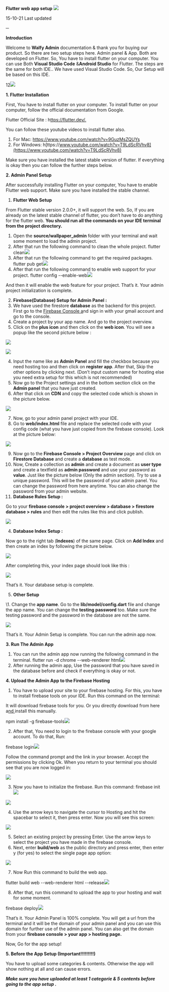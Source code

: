 ﻿**Flutter web app setup ![](Aspose.Words.b79228f0-1362-4724-953d-25674068df20.001.png)**

15-10-21 Last updated

**─**

**Introduction**

Welcome to **Walfy Admin** documentation & thank you for buying our product. So there are two setup steps here. Admin panel &  App. Both are developed on Flutter. So, You have to install flutter on your computer. You can use Both **Visual Studio Code** &**Android Studio** for Flutter. The steps are the same for both IDE.. We have used Visual Studio Code. So, Our Setup will be based on this IDE.

12![](Aspose.Words.b79228f0-1362-4724-953d-25674068df20.002.png)

**1. Flutter Installation**

First, You have to install flutter on your computer. To install flutter on your computer, follow the official documentation from Google.

Flutter Official Site : h[ttps://flutter.dev/.](https://flutter.dev/)

You can follow these youtube videos to install flutter also.

1. For Mac: <https://www.youtube.com/watch?v=9GuzMsZQUYs>
1. For Windows: h[ttps://www.youtube.com/watch?v=T9LdScRVhv8](https://www.youtube.com/watch?v=T9LdScRVhv8)

Make sure you have installed the latest stable version of flutter. If everything is okay then you can follow the further steps below.

**2. Admin Panel Setup**

After successfully installing Flutter on your computer, You have to enable Flutter web support. Make sure you have installed the stable channel.

1. **Flutter Web Setup**

From Flutter stable version 2.0.0+, it will support the web. So, If you are already on the latest stable channel of flutter, you don’t have to do anything for the flutter web. **You should run all the commands on your IDE terminal from the project directory.**

1. Open the **source/wallpaper\_admin** folder with your terminal and wait some moment to load the admin project.
1. After that run the following command to clean the whole project. flutter clean![](Aspose.Words.b79228f0-1362-4724-953d-25674068df20.003.png)
3. After that run the following command to get the required packages. flutter pub get![](Aspose.Words.b79228f0-1362-4724-953d-25674068df20.004.png)
3. After that run the following command to enable web support for your project. flutter config --enable-web![](Aspose.Words.b79228f0-1362-4724-953d-25674068df20.003.png)

And then it will enable the web feature for your project. That’s it. Your admin project initialization is complete.

2. **Firebase(Database) Setup for Admin Panel :**
1. We have used the firestore **database** as the backend for this project. First go to the [Firebase Console a](https://firebase.google.com/)nd sign in with your gmail account and go to the console.
1. Create  a project by your app name. And go to the project overview.
1. Click on the **plus icon** and then click on the **web icon**. You will see a popup like the second picture below :

![](Aspose.Words.b79228f0-1362-4724-953d-25674068df20.005.jpeg)

![](Aspose.Words.b79228f0-1362-4724-953d-25674068df20.006.jpeg)

4. Input the name like as **Admin Panel** and fill the checkbox because you need hosting too and  then click on **register app**. After that, Skip the other options by clicking next. (Don’t input custom name for hosting else you need extra setup for this which is not recommended)
5. Now go to the Project settings and in the bottom section click on the **Admin panel** that you have just created.
5. After that click on **CDN** and copy the selected code which is shown in the picture below.

![](Aspose.Words.b79228f0-1362-4724-953d-25674068df20.007.jpeg)

7. Now, go to your admin panel project with your IDE.
7. Go to **web/index.html** file and replace the selected code with your config code (what you have just copied from the firebase console). Look at the picture below:

![](Aspose.Words.b79228f0-1362-4724-953d-25674068df20.008.png)

9. Now go to the **Firebase Console > Project Overview** page and click on **Firestore Database** and create a **database** as test mode.
9. Now, Create a collection as **admin** and create a document as **user type** and create a textfield as **admin password** and use your password as **value**. Just like the picture below (Only the admin section). Try to use a unique password. This will be the password of your admin panel. You can change the password from here anytime. You can also change the password from your admin website.
3. **Database Rules Setup :**

Go to your **firebase console > project overview > database > firestore database > rules** and then edit the rules like this and click publish.

![](Aspose.Words.b79228f0-1362-4724-953d-25674068df20.009.jpeg)

4. **Database Index Setup :**

Now go to the right tab (**Indexes**) of the same page. Click on **Add Index** and then create an index by following the picture below.

![](Aspose.Words.b79228f0-1362-4724-953d-25674068df20.010.jpeg)

After completing this, your index page should look like this :

![](Aspose.Words.b79228f0-1362-4724-953d-25674068df20.011.jpeg)

That’s it. Your database setup is complete.

5. **Other Setup**

\1. Change the **app name**. Go to the **lib/model/config.dart** file and change the app name. You can change the **testing password** too. Make sure the testing password and the password in the database are not the same.

![](Aspose.Words.b79228f0-1362-4724-953d-25674068df20.012.jpeg)

That’s it. Your Admin Setup is complete. You can run the admin app now.

**3.  Run The Admin App**

1. You can run the admin app now running the following command in the terminal. flutter run -d chrome --web-renderer html![](Aspose.Words.b79228f0-1362-4724-953d-25674068df20.013.png)
1. After running the admin app, Use the password that you have saved in the database before and check if everything is okay or not.

**4.  Upload the Admin App to the Firebase Hosting**

1. You have to upload your site to your firebase hosting. For this, you have to install firebase tools on your IDE. Run this command on the terminal:

It will download firebase tools for you. Or you directly download from here a[nd ](https://nodejs.org/en/)install this manually.

npm install -g firebase-tools![](Aspose.Words.b79228f0-1362-4724-953d-25674068df20.013.png)

2. After that, You need to login to the firebase console with your google account. To do that, Run:

firebase login![](Aspose.Words.b79228f0-1362-4724-953d-25674068df20.013.png)

Follow the command prompt and the link in your browser. Accept the permissions by clicking Ok. When you return to your terminal you should see that you are now logged in:

![](Aspose.Words.b79228f0-1362-4724-953d-25674068df20.014.png)

3. Now you have to initialize the firebase. Run this command: firebase init![](Aspose.Words.b79228f0-1362-4724-953d-25674068df20.015.png)

![](Aspose.Words.b79228f0-1362-4724-953d-25674068df20.016.jpeg)

4. Use the arrow keys to navigate the cursor to Hosting and hit the spacebar to select it, then press enter. Now you will see this screen:

![](Aspose.Words.b79228f0-1362-4724-953d-25674068df20.017.jpeg)

5. Select an existing project by pressing Enter. Use the arrow keys to select the project you have made in the firebase console.
5. Next, enter **build/web** as the public directory and press enter, then enter y (for yes) to select the single page app option:

![](Aspose.Words.b79228f0-1362-4724-953d-25674068df20.018.jpeg)

7. Now Run this command to build the web app.

flutter build web --web-renderer html --release![](Aspose.Words.b79228f0-1362-4724-953d-25674068df20.019.png)

8. After that, run this command to upload the app to your hosting and wait for some moment.

firebase deploy![](Aspose.Words.b79228f0-1362-4724-953d-25674068df20.020.png)

That’s it. Your Admin Panel is 100% complete. You will get a url from the terminal and it will be the domain of your admin panel and you can use this domain for further use of the admin panel. You can also get the domain from your **firebase console > your app > hosting page.**

Now, Go for the app setup!

**5. Before the App Setup (Important!!!!!!!!!)**

You have to upload some categories & contents. Otherwise the app will show nothing at all and can cause errors.

***Make sure you have uploaded at least 1 categorie & 5 contents before going to the app setup .***
